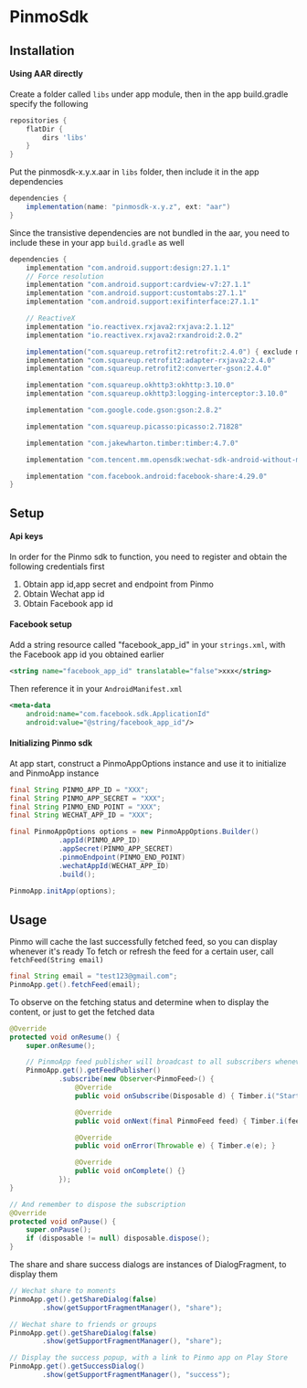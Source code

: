 # PinmoSdk

## Installation
#### Using AAR directly
Create a folder called `libs` under app module, then in the app build.gradle specify the following
```groovy
repositories {
    flatDir {
        dirs 'libs'
    }
}
```
Put the pinmosdk-x.y.x.aar in `libs` folder, then include it in the app dependencies
```groovy
dependencies {
    implementation(name: "pinmosdk-x.y.z", ext: "aar")
}
```

Since the transistive dependencies are not bundled in the aar, you need to include these in your app `build.gradle` as well
```groovy
dependencies {
    implementation "com.android.support:design:27.1.1"
    // Force resolution
    implementation "com.android.support:cardview-v7:27.1.1"
    implementation "com.android.support:customtabs:27.1.1"
    implementation "com.android.support:exifinterface:27.1.1"

    // ReactiveX
    implementation "io.reactivex.rxjava2:rxjava:2.1.12"
    implementation "io.reactivex.rxjava2:rxandroid:2.0.2"

    implementation("com.squareup.retrofit2:retrofit:2.4.0") { exclude module: "okhttp" }
    implementation "com.squareup.retrofit2:adapter-rxjava2:2.4.0"
    implementation "com.squareup.retrofit2:converter-gson:2.4.0"

    implementation "com.squareup.okhttp3:okhttp:3.10.0"
    implementation "com.squareup.okhttp3:logging-interceptor:3.10.0"

    implementation "com.google.code.gson:gson:2.8.2"

    implementation "com.squareup.picasso:picasso:2.71828"

    implementation "com.jakewharton.timber:timber:4.7.0"

    implementation "com.tencent.mm.opensdk:wechat-sdk-android-without-mta:5.1.0"

    implementation "com.facebook.android:facebook-share:4.29.0"
}
```

## Setup
#### Api keys
In order for the Pinmo sdk to function, you need to register and obtain the following credentials first
1. Obtain app id,app secret and endpoint from Pinmo
2. Obtain Wechat app id
3. Obtain Facebook app id

#### Facebook setup
Add a string resource called "facebook_app_id" in your `strings.xml`, with the Facebook app id you obtained earlier
```xml
<string name="facebook_app_id" translatable="false">xxx</string>
```
Then reference it in your `AndroidManifest.xml`
```xml
<meta-data
    android:name="com.facebook.sdk.ApplicationId"
    android:value="@string/facebook_app_id"/>
```

#### Initializing Pinmo sdk
At app start, construct a PinmoAppOptions instance and use it to initialize and PinmoApp instance
```java
final String PINMO_APP_ID = "XXX";
final String PINMO_APP_SECRET = "XXX";
final String PINMO_END_POINT = "XXX";
final String WECHAT_APP_ID = "XXX";

final PinmoAppOptions options = new PinmoAppOptions.Builder()
            .appId(PINMO_APP_ID)
            .appSecret(PINMO_APP_SECRET)
            .pinmoEndpoint(PINMO_END_POINT)
            .wechatAppId(WECHAT_APP_ID)
            .build();
            
PinmoApp.initApp(options);
```

## Usage
Pinmo will cache the last successfully fetched feed, so you can display whenever it's ready
To fetch or refresh the feed for a certain user, call `fetchFeed(String email)`
```java
final String email = "test123@gmail.com";
PinmoApp.get().fetchFeed(email);
```
To observe on the fetching status and determine when to display the content, or just to get the fetched data
```java
@Override
protected void onResume() {
    super.onResume();

    // PinmoApp feed publisher will broadcast to all subscribers whenever there's a new feed fetched
    PinmoApp.get().getFeedPublisher()
            .subscribe(new Observer<PinmoFeed>() {
                @Override
                public void onSubscribe(Disposable d) { Timber.i("Start fetching"); }

                @Override
                public void onNext(final PinmoFeed feed) { Timber.i(feed); }

                @Override
                public void onError(Throwable e) { Timber.e(e); }

                @Override
                public void onComplete() {}
            });
}

// And remember to dispose the subscription
@Override
protected void onPause() {
    super.onPause();
    if (disposable != null) disposable.dispose();
}
```
The share and share success dialogs are instances of DialogFragment, to display them
```java
// Wechat share to moments
PinmoApp.get().getShareDialog(false)
        .show(getSupportFragmentManager(), "share");

// Wechat share to friends or groups
PinmoApp.get().getShareDialog(false)
        .show(getSupportFragmentManager(), "share");

// Display the success popup, with a link to Pinmo app on Play Store
PinmoApp.get().getSuccessDialog()
        .show(getSupportFragmentManager(), "success");
```
